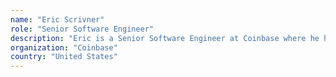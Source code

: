 ```yaml
---
name: "Eric Scrivner"
role: "Senior Software Engineer"
description: "Eric is a Senior Software Engineer at Coinbase where he has worked on several cryptocurrency integrations and is now focused on integration scaling. Prior to Coinbase, he was a Manager and Senior Architect at several successful high scale startups in the Los Angeles area."
organization: "Coinbase"
country: "United States"
---
```

